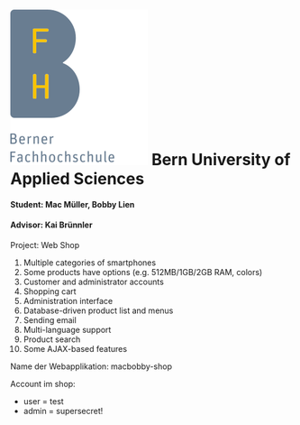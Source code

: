# ![BFH_LOGO](https://github.com/macivo/BFH-Hyperdrive/blob/35d68406f71fcd667e71a2cdd6147c66c41b4a40/git_public/BFH_LOGO.svg) Bern University of Applied Sciences
#### Student: Mac Müller, Bobby Lien
#### Advisor: Kai Brünnler

Project: Web Shop
1. Multiple categories of smartphones
2. Some products have options
   (e.g. 512MB/1GB/2GB RAM, colors)
3. Customer and administrator accounts
4. Shopping cart
5. Administration interface
6. Database-driven product list and menus
7. Sending email
8. Multi-language support
9. Product search
10. Some AJAX-based features

Name der Webapplikation: macbobby-shop 

Account im shop: 
- user = test
- admin = supersecret!
